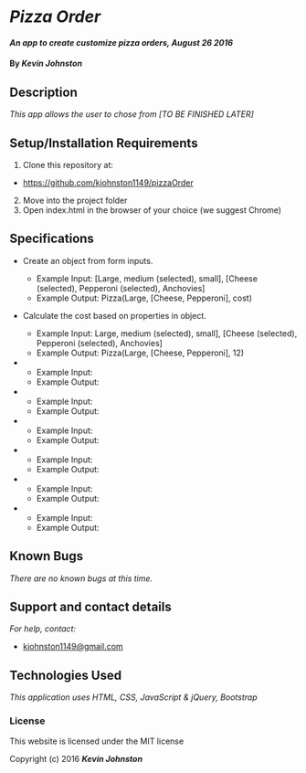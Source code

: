 # _Pizza Order_

#### _An app to create customize pizza orders, August 26 2016_

#### By _**Kevin Johnston**_

## Description

_This app allows the user to chose from [TO BE FINISHED LATER]_

## Setup/Installation Requirements

1. Clone this repository at:
  * https://github.com/kjohnston1149/pizzaOrder
2. Move into the project folder
3. Open index.html in the browser of your choice (we suggest Chrome)

## Specifications

* Create an object from form inputs.
  * Example Input: [Large, medium (selected), small], [Cheese (selected), Pepperoni (selected), Anchovies]
  * Example Output: Pizza(Large, [Cheese, Pepperoni], cost)

* Calculate the cost based on properties in object.
  * Example Input: Large, medium (selected), small], [Cheese (selected), Pepperoni (selected), Anchovies]
  * Example Output: Pizza(Large, [Cheese, Pepperoni], 12)


*
  * Example Input:
  * Example Output:

*
  * Example Input:
  * Example Output:

*
  * Example Input:
  * Example Output:

*
  * Example Input:
  * Example Output:

*
  * Example Input:
  * Example Output:

*
  * Example Input:
  * Example Output:


## Known Bugs

_There are no known bugs at this time._

## Support and contact details

_For help, contact:_
* [kjohnston1149@gmail.com](mailto:kjohnston1149@gmail.com)

## Technologies Used

_This application uses HTML, CSS, JavaScript & jQuery, Bootstrap_

### License

This website is licensed under the MIT license

Copyright (c) 2016 **_Kevin Johnston_**
